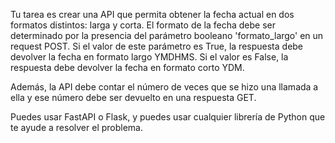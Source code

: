 Tu tarea es crear una API que permita obtener la fecha actual en dos formatos distintos: larga y corta. El formato de la fecha debe ser determinado por la presencia del parámetro booleano 'formato_largo' en un request POST. Si el valor de este parámetro es True, la respuesta debe devolver la fecha en formato largo YMDHMS. Si el valor es False, la respuesta debe devolver la fecha en formato corto YDM. 

Además, la API debe contar el número de veces que se hizo una llamada a ella y ese número debe ser devuelto en una respuesta GET.

Puedes usar FastAPI o Flask, y puedes usar cualquier librería de Python que te ayude a resolver el problema.